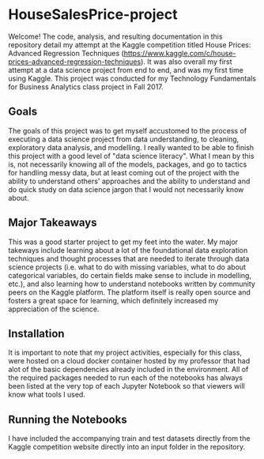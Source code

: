 # HouseSalesPrice-project
Welcome! The code, analysis, and resulting documentation in this repository detail my attempt at the Kaggle competition titled House Prices: Advanced Regression Techniques (https://www.kaggle.com/c/house-prices-advanced-regression-techniques). It was also overall my first attempt at a data science project from end to end, and was my first time using Kaggle. This project was conducted for my Technology Fundamentals for Business Analytics class project in Fall 2017.

## Goals
The goals of this project was to get myself accustomed to the process of executing a data science project from data understanding, to cleaning, exploratory data analysis, and modelling. I really wanted to be able to finish this project with a good level of "data science literacy". What I mean by this is, not necessarily knowing all of the models, packages, and go to tactics for handling messy data, but at least coming out of the project with the ability to understand others' approaches and the ability to understand and do quick study on data science jargon that I would not necessarily know about.

## Major Takeaways
This was a good starter project to get my feet into the water. My major takeways include learning about a lot of the foundational data exploration techniques and thought processes that are needed to iterate through data science projects (i.e. what to do with missing variables, what to do about categorical variables, do certain fields make sense to include in modelling, etc.), and also learning how to understand notebooks written by community peers on the Kaggle platform. The platform itself is really open source and fosters a great space for learning, which definitely increased my appreciation of the science.

## Installation
It is important to note that my project activities, especially for this class, were hosted on a cloud docker container hosted by my professor that had alot of the basic dependencies already included in the environment. All of the required packages needed to run each of the notebooks has always been listed at the very top of each Jupyter Notebook so that viewers will know what tools I used.

## Running the Notebooks
I have included the accompanying train and test datasets directly from the Kaggle competition website directly into an input folder in the repository.
